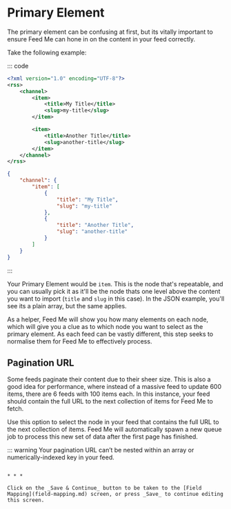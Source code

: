 # Primary Element

The primary element can be confusing at first, but its vitally important to ensure Feed Me can hone in on the content in your feed correctly.

Take the following example:

::: code
```xml
<?xml version="1.0" encoding="UTF-8"?>
<rss>
    <channel>
        <item>
            <title>My Title</title>
            <slug>my-title</slug>
        </item>

        <item>
            <title>Another Title</title>
            <slug>another-title</slug>
        </item>
    </channel>
</rss>
```

```json
{
    "channel": {
        "item": [
            {
                "title": "My Title",
                "slug": "my-title"
            },
            {
                "title": "Another Title",
                "slug": "another-title"
            }
        ]
    }
}
```
:::

Your Primary Element would be `item`. This is the node that's repeatable, and you can usually pick it as it'll be the node thats one level above the content you want to import (`title` and `slug` in this case). In the JSON example, you'll see its a plain array, but the same applies.

As a helper, Feed Me will show you how many elements on each node, which will give you a clue as to which node you want to select as the primary element. As each feed can be vastly different, this step seeks to normalise them for Feed Me to effectively process.

## Pagination URL

Some feeds paginate their content due to their sheer size. This is also a good idea for performance, where instead of a massive feed to update 600 items, there are 6 feeds with 100 items each. In this instance, your feed should contain the full URL to the next collection of items for Feed Me to fetch.

Use this option to select the node in your feed that contains the full URL to the next collection of items. Feed Me will automatically spawn a new queue job to process this new set of data after the first page has finished.

::: warning
Your pagination URL can’t be nested within an array or numerically-indexed key in your feed.
```

* * *

Click on the _Save & Continue_ button to be taken to the [Field Mapping](field-mapping.md) screen, or press _Save_ to continue editing this screen.
